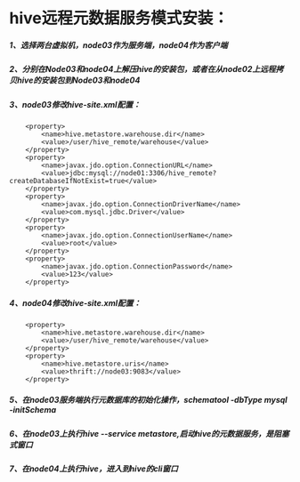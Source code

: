 # hive远程元数据服务模式安装：

##### 1、选择两台虚拟机，node03作为服务端，node04作为客户端

##### 2、分别在Node03和node04上解压hive的安装包，或者在从node02上远程拷贝hive的安装包到Node03和node04

##### 3、node03修改hive-site.xml配置：

```
	<property>
		<name>hive.metastore.warehouse.dir</name>
		<value>/user/hive_remote/warehouse</value>
	</property>
	<property>
		<name>javax.jdo.option.ConnectionURL</name>
		<value>jdbc:mysql://node01:3306/hive_remote?createDatabaseIfNotExist=true</value>
	</property>
	<property>
		<name>javax.jdo.option.ConnectionDriverName</name>
		<value>com.mysql.jdbc.Driver</value>
	</property>
	<property>
		<name>javax.jdo.option.ConnectionUserName</name>
		<value>root</value>
	</property>
	<property>
		<name>javax.jdo.option.ConnectionPassword</name>
		<value>123</value>
	</property>
```

##### 4、node04修改hive-site.xml配置：

```
	<property>
		<name>hive.metastore.warehouse.dir</name>
		<value>/user/hive_remote/warehouse</value>
	</property>
	<property>
		<name>hive.metastore.uris</name>
		<value>thrift://node03:9083</value>
	</property>
```

##### 5、在node03服务端执行元数据库的初始化操作，schematool -dbType mysql -initSchema	

##### 6、在node03上执行hive --service metastore,启动hive的元数据服务，是阻塞式窗口

##### 7、在node04上执行hive，进入到hive的cli窗口